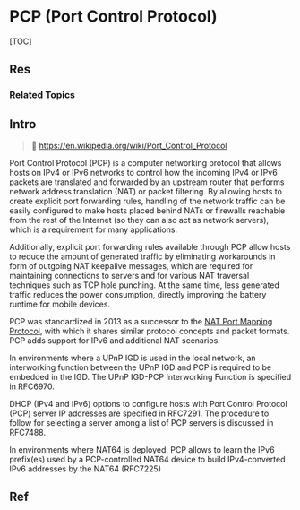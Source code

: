 # PCP (Port Control Protocol)

[TOC]



## Res
### Related Topics



## Intro
> 🔗 https://en.wikipedia.org/wiki/Port_Control_Protocol

Port Control Protocol (PCP) is a computer networking protocol that allows hosts on IPv4 or IPv6 networks to control how the incoming IPv4 or IPv6 packets are translated and forwarded by an upstream router that performs network address translation (NAT) or packet filtering. By allowing hosts to create explicit port forwarding rules, handling of the network traffic can be easily configured to make hosts placed behind NATs or firewalls reachable from the rest of the Internet (so they can also act as network servers), which is a requirement for many applications.

Additionally, explicit port forwarding rules available through PCP allow hosts to reduce the amount of generated traffic by eliminating workarounds in form of outgoing NAT keepalive messages, which are required for maintaining connections to servers and for various NAT traversal techniques such as TCP hole punching. At the same time, less generated traffic reduces the power consumption, directly improving the battery runtime for mobile devices.

PCP was standardized in 2013 as a successor to the [NAT Port Mapping Protocol](https://en.wikipedia.org/wiki/NAT_Port_Mapping_Protocol "NAT Port Mapping Protocol"), with which it shares similar protocol concepts and packet formats. PCP adds support for IPv6 and additional NAT scenarios.

In environments where a UPnP IGD is used in the local network, an interworking function between the UPnP IGD and PCP is required to be embedded in the IGD. The UPnP IGD-PCP Interworking Function is specified in RFC6970.

DHCP (IPv4 and IPv6) options to configure hosts with Port Control Protocol (PCP) server IP addresses are specified in RFC7291. The procedure to follow for selecting a server among a list of PCP servers is discussed in RFC7488.

In environments where NAT64 is deployed, PCP allows to learn the IPv6 prefix(es) used by a PCP-controlled NAT64 device to build IPv4-converted IPv6 addresses by the NAT64 (RFC7225)



## Ref
